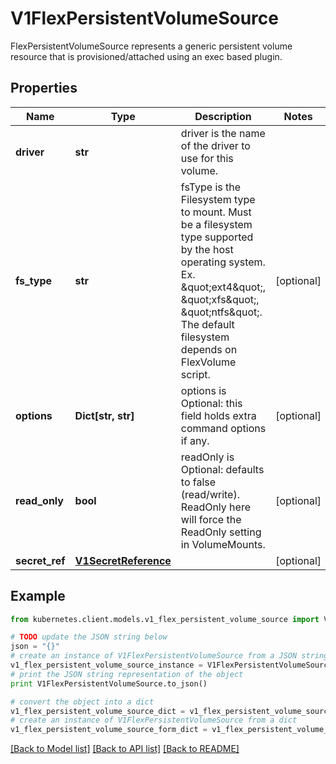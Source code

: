 # V1FlexPersistentVolumeSource

FlexPersistentVolumeSource represents a generic persistent volume resource that is provisioned/attached using an exec based plugin.

## Properties
Name | Type | Description | Notes
------------ | ------------- | ------------- | -------------
**driver** | **str** | driver is the name of the driver to use for this volume. | 
**fs_type** | **str** | fsType is the Filesystem type to mount. Must be a filesystem type supported by the host operating system. Ex. \&quot;ext4\&quot;, \&quot;xfs\&quot;, \&quot;ntfs\&quot;. The default filesystem depends on FlexVolume script. | [optional] 
**options** | **Dict[str, str]** | options is Optional: this field holds extra command options if any. | [optional] 
**read_only** | **bool** | readOnly is Optional: defaults to false (read/write). ReadOnly here will force the ReadOnly setting in VolumeMounts. | [optional] 
**secret_ref** | [**V1SecretReference**](V1SecretReference.md) |  | [optional] 

## Example

```python
from kubernetes.client.models.v1_flex_persistent_volume_source import V1FlexPersistentVolumeSource

# TODO update the JSON string below
json = "{}"
# create an instance of V1FlexPersistentVolumeSource from a JSON string
v1_flex_persistent_volume_source_instance = V1FlexPersistentVolumeSource.from_json(json)
# print the JSON string representation of the object
print V1FlexPersistentVolumeSource.to_json()

# convert the object into a dict
v1_flex_persistent_volume_source_dict = v1_flex_persistent_volume_source_instance.to_dict()
# create an instance of V1FlexPersistentVolumeSource from a dict
v1_flex_persistent_volume_source_form_dict = v1_flex_persistent_volume_source.from_dict(v1_flex_persistent_volume_source_dict)
```
[[Back to Model list]](../README.md#documentation-for-models) [[Back to API list]](../README.md#documentation-for-api-endpoints) [[Back to README]](../README.md)


